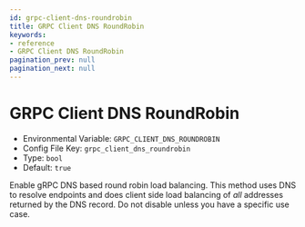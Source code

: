 ```yaml
---
id: grpc-client-dns-roundrobin
title: GRPC Client DNS RoundRobin
keywords:
- reference
- GRPC Client DNS RoundRobin
pagination_prev: null
pagination_next: null
---
```



# GRPC Client DNS RoundRobin
- Environmental Variable: `GRPC_CLIENT_DNS_ROUNDROBIN`
- Config File Key: `grpc_client_dns_roundrobin`
- Type: `bool`
- Default: `true`

Enable gRPC DNS based round robin load balancing. This method uses DNS to resolve endpoints and does client side load balancing of _all_ addresses returned by the DNS record. Do not disable unless you have a specific use case.

